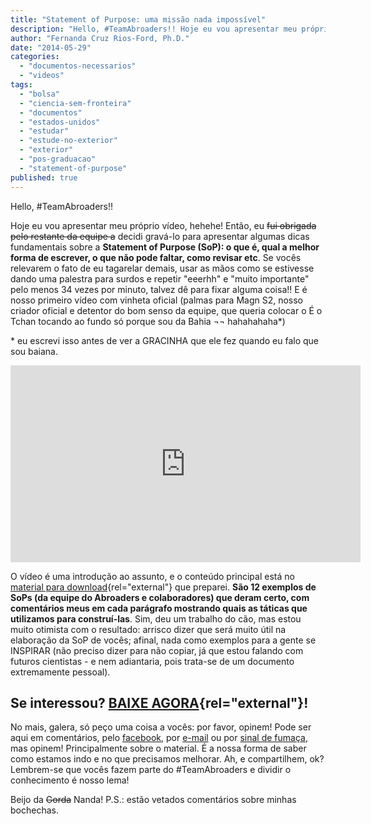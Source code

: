 ```yaml
---
title: "Statement of Purpose: uma missão nada impossível"
description: "Hello, #TeamAbroaders!! Hoje eu vou apresentar meu próprio vídeo, hehehe! Então, eu fui obrigada pelo restante da equipe a  decidi gravá-lo para apresentar algumas dicas fundamentais sobre a Statement of Purpose (SoP): o que é, qual a melhor forma de escrever, o que não pode faltar, como revisar etc. Se vocês relevarem o fato de eu tagarelar demais, usar as mãos como se estivesse dando uma palestra para surdos e repetir \"eeerhh\" e \"muito importante\" pelo menos 34 vezes por minuto, talvez dê para fixar alguma coisa!!  E é nosso primeiro vídeo com vinheta oficial (palmas para Magn S2, nosso criador oficial e detentor do bom senso da equipe, que queria colocar o É o Tchan tocando ao fundo só porque sou da Bahia hahahahaha)"
author: "Fernanda Cruz Rios-Ford, Ph.D."
date: "2014-05-29"
categories: 
  - "documentos-necessarios"
  - "videos"
tags: 
  - "bolsa"
  - "ciencia-sem-fronteira"
  - "documentos"
  - "estados-unidos"
  - "estudar"
  - "estude-no-exterior"
  - "exterior"
  - "pos-graduacao"
  - "statement-of-purpose"
published: true
---
```


Hello, #TeamAbroaders!!

Hoje eu vou apresentar meu próprio vídeo, hehehe! Então, eu ~~fui obrigada pelo restante da equipe a~~ decidi gravá-lo para apresentar algumas dicas fundamentais sobre a **Statement of Purpose (SoP): o que é, qual a melhor forma de escrever, o que não pode faltar, como revisar etc**. Se vocês relevarem o fato de eu tagarelar demais, usar as mãos como se estivesse dando uma palestra para surdos e repetir "eeerhh" e "muito importante" pelo menos 34 vezes por minuto, talvez dê para fixar alguma coisa!!  E é nosso primeiro vídeo com vinheta oficial (palmas para Magn S2, nosso criador oficial e detentor do bom senso da equipe, que queria colocar o É o Tchan tocando ao fundo só porque sou da Bahia ¬¬ hahahahaha\*)

\* eu escrevi isso antes de ver a GRACINHA que ele fez quando eu falo que sou baiana.

<iframe width="560" height="315" src="https://www.youtube.com/embed/UCOHX-SVEaA" title="YouTube video player" frameborder="0" allow="accelerometer; autoplay; clipboard-write; encrypted-media; gyroscope; picture-in-picture" allowfullscreen></iframe>

O vídeo é uma introdução ao assunto, e o conteúdo principal está no [material para download](/files/SoPs.pdf){rel="external"} que preparei. **São 12 exemplos de SoPs (da equipe do Abroaders e colaboradores) que deram certo, com comentários meus em cada parágrafo mostrando quais as táticas que utilizamos para construí-las**. Sim, deu um trabalho do cão, mas estou muito otimista com o resultado: arrisco dizer que será muito útil na elaboração da SoP de vocês; afinal, nada como exemplos para a gente se INSPIRAR (não preciso dizer para não copiar, já que estou falando com futuros cientistas - e nem adiantaria, pois trata-se de um documento extremamente pessoal).

## Se interessou? [BAIXE AGORA](/files/SoPs.pdf){rel="external"}!

No mais, galera, só peço uma coisa a vocês: por favor, opinem! Pode ser aqui em comentários, pelo [facebook](http://www.facebook.com/abroadersBR), por [e-mail](/contato/ "Contato") ou por [sinal de fumaça](https://c1.staticflickr.com/1/30/63741694_b28223debf.jpg), mas opinem! Principalmente sobre o material. É a nossa forma de saber como estamos indo e no que precisamos melhorar. Ah, e compartilhem, ok? Lembrem-se que vocês fazem parte do #TeamAbroaders e dividir o conhecimento é nosso lema!

Beijo da ~~Gorda~~ Nanda! P.S.: estão vetados comentários sobre minhas bochechas.
